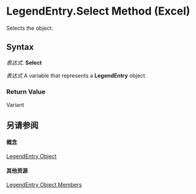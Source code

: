 
# LegendEntry.Select Method (Excel)

Selects the object.


## Syntax

 _表达式_. **Select**

 _表达式_ A variable that represents a **LegendEntry** object.


### Return Value

Variant


## 另请参阅


#### 概念


[LegendEntry Object](ebe8c35c-87b4-11e6-0675-b8bcc8c668a5.md)
#### 其他资源


[LegendEntry Object Members](http://msdn.microsoft.com/library/185ac816-1220-d454-2f13-d36055dfa8a7%28Office.15%29.aspx)